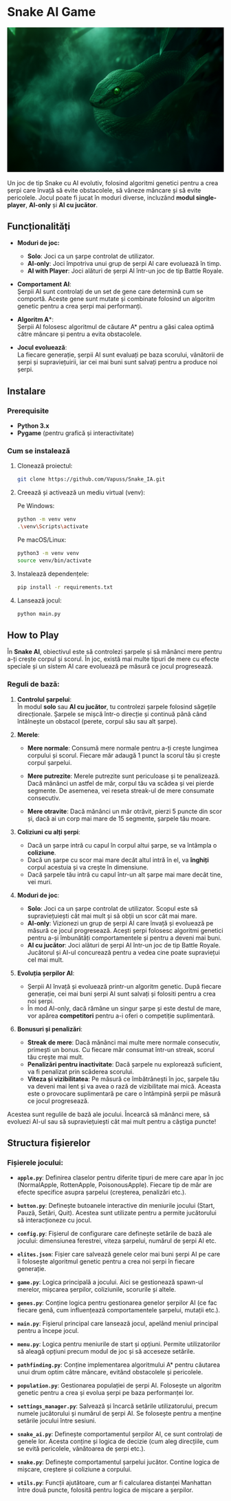 # Snake AI Game

![Snake AI Game](assets/main_menu.png)  <!-- Schimbă cu link-ul imaginii tale sau cu calea corectă -->

Un joc de tip Snake cu AI evolutiv, folosind algoritmi genetici pentru a crea șerpi care învață să evite obstacolele, să vâneze mâncare și să evite pericolele. Jocul poate fi jucat în moduri diverse, incluzând **modul single-player**, **AI-only** și **AI cu jucător**.

## Funcționalități

- **Moduri de joc:**
  - **Solo**: Joci ca un șarpe controlat de utilizator.
  - **AI-only**: Joci împotriva unui grup de șerpi AI care evoluează în timp.
  - **AI with Player**: Joci alături de șerpi AI într-un joc de tip Battle Royale.
  
- **Comportament AI**:  
  Șerpii AI sunt controlați de un set de gene care determină cum se comportă. Aceste gene sunt mutate și combinate folosind un algoritm genetic pentru a crea șerpi mai performanți.

- **Algoritm A***:  
  Șerpii AI folosesc algoritmul de căutare A* pentru a găsi calea optimă către mâncare și pentru a evita obstacolele.

- **Jocul evoluează**:  
  La fiecare generație, șerpii AI sunt evaluați pe baza scorului, vânătorii de șerpi și supraviețuirii, iar cei mai buni sunt salvați pentru a produce noi șerpi.

## Instalare

### Prerequisite

- **Python 3.x**  
- **Pygame** (pentru grafică și interactivitate)

### Cum se instalează

1. Clonează proiectul:
    ```bash
    git clone https://github.com/Vapuss/Snake_IA.git
    ```

2. Creează și activează un mediu virtual (venv):

   Pe Windows:
     ```bash
     python -m venv venv
     .\venv\Scripts\activate
     ```

   Pe macOS/Linux:
     ```bash
     python3 -m venv venv
     source venv/bin/activate
     ```

3. Instalează dependențele:
    ```bash
    pip install -r requirements.txt
    ```

4. Lansează jocul:
    ```bash
    python main.py
    ```





## How to Play

În **Snake AI**, obiectivul este să controlezi șarpele și să mănânci mere pentru a-ți crește corpul și scorul. În joc, există mai multe tipuri de mere cu efecte speciale și un sistem AI care evoluează pe măsură ce jocul progresează.

### **Reguli de bază:**

1. **Controlul șarpelui**:  
   În modul **solo** sau **AI cu jucător**, tu controlezi șarpele folosind săgețile direcționale. Șarpele se mișcă într-o direcție și continuă până când întâlnește un obstacol (perete, corpul său sau alt șarpe).
   
2. **Merele**:
   - **Mere normale**: Consumă mere normale pentru a-ți crește lungimea corpului și scorul. Fiecare măr adaugă 1 punct la scorul tău și crește corpul șarpelui.
   
   - **Mere putrezite**: Merele putrezite sunt periculoase și te penalizează. Dacă mănânci un astfel de măr, corpul tău va scădea și vei pierde segmente. De asemenea, vei reseta streak-ul de mere consumate consecutiv.
   
   - **Mere otravite**: Dacă mănânci un măr otrăvit, pierzi 5 puncte din scor și, dacă ai un corp mai mare de 15 segmente, șarpele tău moare.

3. **Coliziuni cu alți șerpi**:
   - Dacă un șarpe intră cu capul în corpul altui șarpe, se va întâmpla o **coliziune**.  
   - Dacă un șarpe cu scor mai mare decât altul intră în el, va **înghiți** corpul acestuia și va crește în dimensiune.
   - Dacă șarpele tău intră cu capul într-un alt șarpe mai mare decât tine, vei muri.

4. **Moduri de joc**:
   - **Solo**: Joci ca un șarpe controlat de utilizator. Scopul este să supraviețuiești cât mai mult și să obții un scor cât mai mare.
   - **AI-only**: Vizionezi un grup de șerpi AI care învață și evoluează pe măsură ce jocul progresează. Acești șerpi folosesc algoritmi genetici pentru a-și îmbunătăți comportamentele și pentru a deveni mai buni.
   - **AI cu jucător**: Joci alături de șerpi AI într-un joc de tip Battle Royale. Jucătorul și AI-ul concurează pentru a vedea cine poate supraviețui cel mai mult.

5. **Evoluția șerpilor AI**:
   - Șerpii AI învață și evoluează printr-un algoritm genetic. După fiecare generație, cei mai buni șerpi AI sunt salvați și folositi pentru a crea noi șerpi.
   - În mod AI-only, dacă rămâne un singur șarpe și este destul de mare, vor apărea **competitori** pentru a-i oferi o competiție suplimentară.

6. **Bonusuri și penalizări**:
   - **Streak de mere**: Dacă mănânci mai multe mere normale consecutiv, primești un bonus. Cu fiecare măr consumat într-un streak, scorul tău crește mai mult.
   - **Penalizări pentru inactivitate**: Dacă șarpele nu explorează suficient, va fi penalizat prin scăderea scorului.
   - **Viteza și vizibilitatea**: Pe măsură ce îmbătrânești în joc, șarpele tău va deveni mai lent și va avea o rază de vizibilitate mai mică. Aceasta este o provocare suplimentară pe care o întâmpină șerpii pe măsură ce jocul progresează.

Acestea sunt regulile de bază ale jocului. Încearcă să mănânci mere, să evoluezi AI-ul sau să supraviețuiești cât mai mult pentru a câștiga puncte!


## Structura fișierelor

### **Fișierele jocului:**

- **`apple.py`**: Definirea claselor pentru diferite tipuri de mere care apar în joc (NormalApple, RottenApple, PoisonousApple). Fiecare tip de măr are efecte specifice asupra șarpelui (creșterea, penalizări etc.).
  
- **`button.py`**: Definește butoanele interactive din meniurile jocului (Start, Pauză, Setări, Quit). Acestea sunt utilizate pentru a permite jucătorului să interacționeze cu jocul.

- **`config.py`**: Fișierul de configurare care definește setările de bază ale jocului: dimensiunea ferestrei, viteza șarpelui, numărul de șerpi AI etc.

- **`elites.json`**: Fișier care salvează genele celor mai buni șerpi AI pe care îi folosește algoritmul genetic pentru a crea noi șerpi în fiecare generație.

- **`game.py`**: Logica principală a jocului. Aici se gestionează spawn-ul merelor, mișcarea șerpilor, coliziunile, scorurile și altele.

- **`genes.py`**: Conține logica pentru gestionarea genelor șerpilor AI (ce fac fiecare genă, cum influențează comportamentele șarpelui, mutații etc.).

- **`main.py`**: Fișierul principal care lansează jocul, apelând meniul principal pentru a începe jocul.

- **`menu.py`**: Logica pentru meniurile de start și opțiuni. Permite utilizatorilor să aleagă opțiuni precum modul de joc și să acceseze setările.

- **`pathfinding.py`**: Conține implementarea algoritmului A* pentru căutarea unui drum optim către mâncare, evitând obstacolele și pericolele.

- **`population.py`**: Gestionarea populației de șerpi AI. Folosește un algoritm genetic pentru a crea și evolua șerpi pe baza performanței lor.

- **`settings_manager.py`**: Salvează și încarcă setările utilizatorului, precum numele jucătorului și numărul de șerpi AI. Se folosește pentru a menține setările jocului între sesiuni.

- **`snake_ai.py`**: Definește comportamentul șerpilor AI, ce sunt controlați de genele lor. Acesta conține și logica de decizie (cum aleg direcțiile, cum se evită pericolele, vânătoarea de șerpi etc.).

- **`snake.py`**: Definește comportamentul șarpelui jucător. Contine logica de mișcare, creștere și coliziune a corpului.

- **`utils.py`**: Funcții ajutătoare, cum ar fi calcularea distanței Manhattan între două puncte, folosită pentru logica de mișcare a șerpilor.


